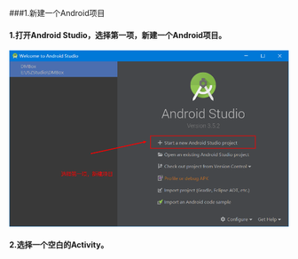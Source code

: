 ###1.新建一个Android项目

#### 1.打开Android Studio，选择第一项，新建一个Android项目。
![title](https://raw.githubusercontent.com/JSZNopi/JSZImage/master/gitnote/2019/12/02/1-1575295416956.png)

#### 2.选择一个空白的Activity。